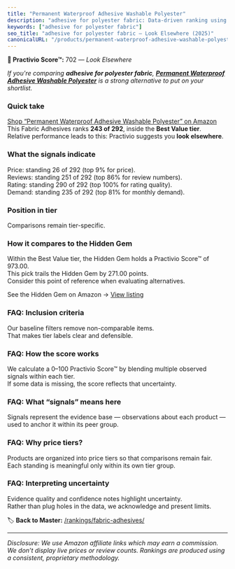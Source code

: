 ```yaml
---
title: "Permanent Waterproof Adhesive Washable Polyester"
description: "adhesive for polyester fabric: Data-driven ranking using the Practivio Score™. Positioned by quality, value, demand, findability, momentum."
keywords: ["adhesive for polyester fabric"]
seo_title: "adhesive for polyester fabric — Look Elsewhere (2025)"
canonicalURL: "/products/permanent-waterproof-adhesive-washable-polyester-B0DSFRKYXB/"
---
```


**🚫 Practivio Score™:** 702 — _Look Elsewhere_


*If you're comparing **adhesive for polyester fabric**, **[Permanent Waterproof Adhesive Washable Polyester](https://www.amazon.com/dp/B0DSFRKYXB?tag=practivio-20)** is a strong alternative to put on your shortlist.*
### Quick take
[Shop “Permanent Waterproof Adhesive Washable Polyester” on Amazon](https://www.amazon.com/dp/B0DSFRKYXB?tag=practivio-20)
This Fabric Adhesives ranks **243 of 292**, inside the **Best Value tier**.  
Relative performance leads to this: Practivio suggests you **look elsewhere**.

### What the signals indicate
Price: standing 26 of 292 (top 9% for price).  
Reviews: standing 251 of 292 (top 86% for review numbers).  
Rating: standing 290 of 292 (top 100% for rating quality).  
Demand: standing 235 of 292 (top 81% for monthly demand).

### Position in tier
Comparisons remain tier-specific.

### How it compares to the Hidden Gem
Within the Best Value tier, the Hidden Gem holds a Practivio Score™ of 973.00.  
This pick trails the Hidden Gem by 271.00 points.  
Consider this point of reference when evaluating alternatives.  

See the Hidden Gem on Amazon → [View listing](https://www.amazon.com/dp/B00178QSE6?tag=practivio-20)

### FAQ: Inclusion criteria
Our baseline filters remove non-comparable items.  
That makes tier labels clear and defensible.

### FAQ: How the score works
We calculate a 0–100 Practivio Score™ by blending multiple observed signals within each tier.  
If some data is missing, the score reflects that uncertainty.

### FAQ: What “signals” means here
Signals represent the evidence base — observations about each product — used to anchor it within its peer group.

### FAQ: Why price tiers?
Products are organized into price tiers so that comparisons remain fair.  
Each standing is meaningful only within its own tier group.

### FAQ: Interpreting uncertainty
Evidence quality and confidence notes highlight uncertainty.  
Rather than plug holes in the data, we acknowledge and present limits.


🏷️ **Back to Master:** [/rankings/fabric-adhesives/](/rankings/fabric-adhesives/)

---
_Disclosure: We use Amazon affiliate links which may earn a commission. We don’t display live prices or review counts. Rankings are produced using a consistent, proprietary methodology._
